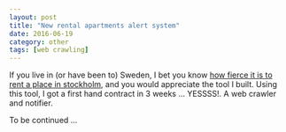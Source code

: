 ```yaml
---
layout: post
title: "New rental apartments alert system"
date: 2016-06-19
category: other
tags: [web crawling]
---
```

If you live in (or have been to) Sweden, I bet you know [how fierce it is to rent a place in stockholm](http://www.bbc.com/capital/story/20160517-this-is-one-city-where-youll-never-find-a-home), and you would appreciate the tool I built. Using this tool, I got a first hand contract in 3 weeks ... YESSSS!. A web crawler and notifier.

To be continued ...
